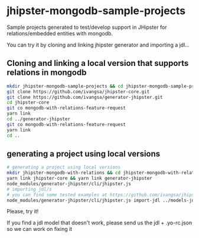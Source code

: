 # jhipster-mongodb-sample-projects

Sample projects generated to test/develop support in JHipster for relations/embedded entities with mongodb.

You can try it by cloning and linking jhipster generator and importing a jdl...

## Cloning and linking a local version that supports relations in mongodb
```bash
mkdir jhipster-mongodb-sample-projects && cd jhipster-mongodb-sample-projects
git clone https://github.com/ivangsa/jhipster-core.git
git clone https://github.com/ivangsa/generator-jhipster.git
cd jhipster-core
git co mongodb-with-relations-feature-request
yarn link
cd ../generator-jhipster
git co mongodb-with-relations-feature-request
yarn link
cd ..
```

## generating a project using local versions
```bash
# generating a project using local versions
mkdir jhipster-mongodb-with-relations && cd jhipster-mongodb-with-relations
yarn link jhipster-core && yarn link generator-jhipster
node_modules/generator-jhipster/cli/jhipster.js
# importing jdl/s
# you can find some tested examples at https://github.com/ivangsa/jhipster-mongodb-sample-projects/tree/master/models-jdl
node_modules/generator-jhipster/cli/jhipster.js import-jdl ../models-jdl/orders-model.jdl ../models-jdl/with-dto-options.jdl
```
Please, try it!

If you find a jdl model that doesn't work, please send us the jdl + .yo-rc.json so we can work on fixing it
